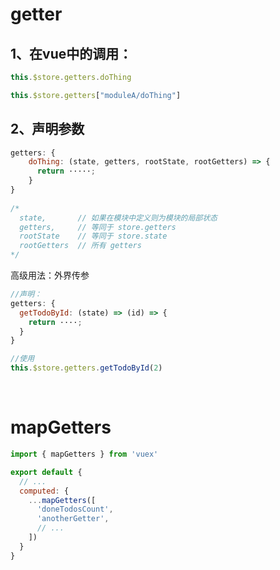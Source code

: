 
# getter

## 1、在vue中的调用：
```js
this.$store.getters.doThing

this.$store.getters["moduleA/doThing"]
```

## 2、声明参数
```js
getters: {
    doThing: (state, getters, rootState, rootGetters) => { 
      return ·····;
    }
}
  
/*  
  state,       // 如果在模块中定义则为模块的局部状态
  getters,     // 等同于 store.getters
  rootState    // 等同于 store.state
  rootGetters  // 所有 getters
*/
```

高级用法：外界传参
```js
//声明：
getters: {
  getTodoById: (state) => (id) => {
    return ····;
  }
}

//使用
this.$store.getters.getTodoById(2)
```

<br>

# mapGetters

```js
import { mapGetters } from 'vuex'

export default {
  // ...
  computed: {
    ...mapGetters([
      'doneTodosCount',
      'anotherGetter',
      // ...
    ])
  }
}
```
